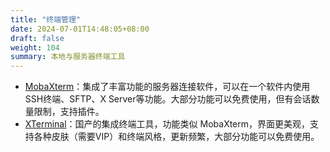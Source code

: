 ```yaml
---
title: "终端管理"
date: 2024-07-01T14:48:05+08:00
draft: false
weight: 104
summary: 本地与服务器终端工具
---
```


- [MobaXterm](https://mobaxterm.mobatek.net/)：集成了丰富功能的服务器连接软件，可以在一个软件内使用SSH终端、SFTP、X Server等功能。大部分功能可以免费使用，但有会话数量限制，支持插件。
- [XTerminal](https://www.xterminal.cn/)：国产的集成终端工具，功能类似 MobaXterm，界面更美观，支持各种皮肤（需要VIP）和终端风格，更新频繁，大部分功能可以免费使用。
